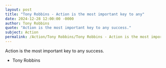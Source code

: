 ```yaml
---
layout: post
title: "Tony Robbins - Action is the most important key to any"
date: 2024-12-28 12:00:00 -0000
author: Tony Robbins
quote: "Action is the most important key to any success."
subject: Action
permalink: /Action/Tony Robbins/Tony Robbins - Action is the most important key to any
---
```


Action is the most important key to any success.

- Tony Robbins
